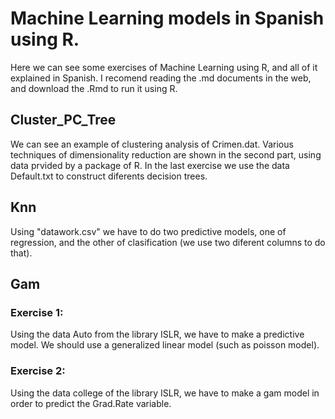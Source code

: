 # Machine Learning models in Spanish using R.

Here we can see some exercises of Machine Learning using R, and all of it explained in Spanish.
I recomend reading the .md documents in the web, and download the .Rmd to run it using R.

## Cluster_PC_Tree

We can see an example of clustering analysis of Crimen.dat. Various techniques of dimensionality reduction are shown in the second part, using data prvided by a package of R.
In the last exercise we use the data Default.txt to construct diferents decision trees.

## Knn
Using "datawork.csv" we have to do two predictive models, one of regression, and the other of clasification (we use
two diferent columns to do that).

## Gam

### Exercise 1:
Using the data Auto from the library ISLR, we have to make a predictive model. We should use a generalized linear model (such as poisson model).

### Exercise 2:
Using the data college of the library ISLR, we have to make a gam model in order to predict the Grad.Rate variable.